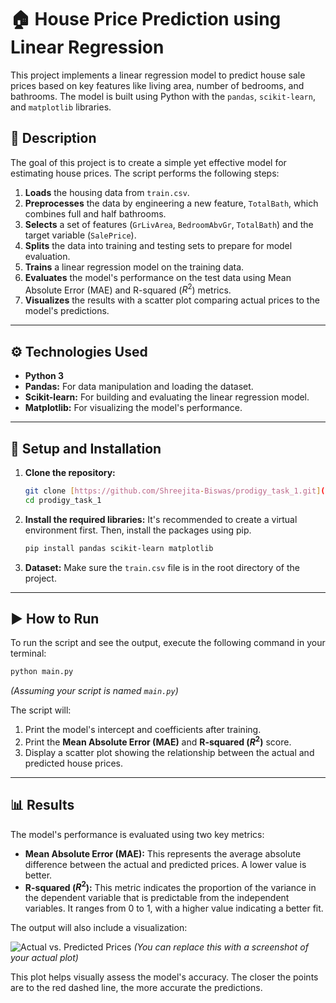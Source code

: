 # 🏠 House Price Prediction using Linear Regression

This project implements a linear regression model to predict house sale prices based on key features like living area, number of bedrooms, and bathrooms. The model is built using Python with the `pandas`, `scikit-learn`, and `matplotlib` libraries.

## 📜 Description

The goal of this project is to create a simple yet effective model for estimating house prices. The script performs the following steps:
1.  **Loads** the housing data from `train.csv`.
2.  **Preprocesses** the data by engineering a new feature, `TotalBath`, which combines full and half bathrooms.
3.  **Selects** a set of features (`GrLivArea`, `BedroomAbvGr`, `TotalBath`) and the target variable (`SalePrice`).
4.  **Splits** the data into training and testing sets to prepare for model evaluation.
5.  **Trains** a linear regression model on the training data.
6.  **Evaluates** the model's performance on the test data using Mean Absolute Error (MAE) and R-squared ($R^2$) metrics.
7.  **Visualizes** the results with a scatter plot comparing actual prices to the model's predictions.

---

## ⚙️ Technologies Used

* **Python 3**
* **Pandas:** For data manipulation and loading the dataset.
* **Scikit-learn:** For building and evaluating the linear regression model.
* **Matplotlib:** For visualizing the model's performance.

---

## 🚀 Setup and Installation

1.  **Clone the repository:**
    ```bash
    git clone [https://github.com/Shreejita-Biswas/prodigy_task_1.git](https://github.com/Shreejita-Biswas/prodigy_task_1.git)
    cd prodigy_task_1
    ```

2.  **Install the required libraries:**
    It's recommended to create a virtual environment first. Then, install the packages using pip.
    ```bash
    pip install pandas scikit-learn matplotlib
    ```

3.  **Dataset:**
    Make sure the `train.csv` file is in the root directory of the project.

---

## ▶️ How to Run

To run the script and see the output, execute the following command in your terminal:

```bash
python main.py
```
*(Assuming your script is named `main.py`)*

The script will:
1.  Print the model's intercept and coefficients after training.
2.  Print the **Mean Absolute Error (MAE)** and **R-squared ($R^2$)** score.
3.  Display a scatter plot showing the relationship between the actual and predicted house prices.

---

## 📊 Results

The model's performance is evaluated using two key metrics:
* **Mean Absolute Error (MAE):** This represents the average absolute difference between the actual and predicted prices. A lower value is better.
* **R-squared ($R^2$):** This metric indicates the proportion of the variance in the dependent variable that is predictable from the independent variables. It ranges from 0 to 1, with a higher value indicating a better fit.

The output will also include a visualization:

![Actual vs. Predicted Prices](https://i.imgur.com/your-image-url.png)
*(You can replace this with a screenshot of your actual plot)*

This plot helps visually assess the model's accuracy. The closer the points are to the red dashed line, the more accurate the predictions.
